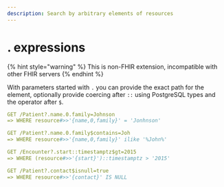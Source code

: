 ```yaml
---
description: Search by arbitrary elements of resources
---
```


# . expressions

{% hint style="warning" %}
This is non-FHIR extension, incompatible with other FHIR servers
{% endhint %}

With parameters started with `.` you can provide the exact path for the element, optionally provide coercing after `::` using PostgreSQL types and the operator after `$`.

```yaml
GET /Patient?.name.0.family=Johnson
=> WHERE resource#>>'{name,0,family}' = 'Jonhnson'

GET /Patient?.name.0.family$contains=Joh
=> WHERE resource#>>'{name,0,family}' ilike '%John%'

GET /Encounter?.start::timestamptz$gt=2015
=> WHERE (resource#>>'{start}')::timestamptz > '2015'

GET /Patient?.contact$isnull=true
=> WHERE resource#>>'{contact}' IS NULL

```



